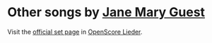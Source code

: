 
# Other songs by [Jane Mary Guest](..)

Visit the [official set page] in [OpenScore Lieder].

[official set page]: https://musescore.com/openscore-lieder-corpus/sets/5107150
[OpenScore Lieder]: https://musescore.com/openscore-lieder-corpus
